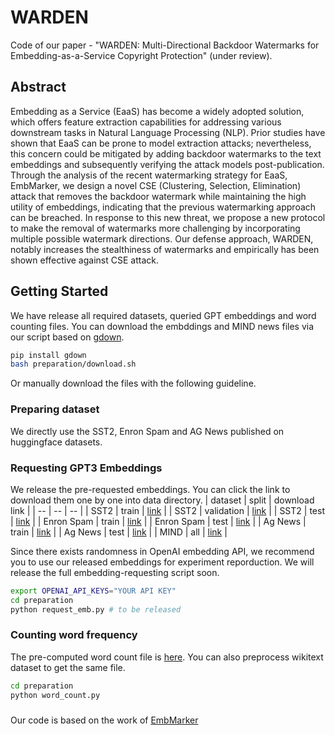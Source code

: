 # WARDEN
Code of our paper - "WARDEN: Multi-Directional Backdoor Watermarks for Embedding-as-a-Service Copyright Protection" (under review).

## Abstract
Embedding as a Service (EaaS) has become a widely adopted solution, which offers feature extraction capabilities for addressing various downstream tasks in Natural Language Processing (NLP). Prior studies have shown that EaaS can be prone to model extraction attacks; nevertheless, this concern could be mitigated by adding backdoor watermarks to the text embeddings and subsequently verifying the attack models post-publication. Through the analysis of the recent watermarking strategy for EaaS, EmbMarker, we design a novel CSE (Clustering, Selection, Elimination) attack that removes the backdoor watermark while maintaining the high utility of embeddings, indicating that the previous watermarking approach can be breached. In response to this new threat, we propose a new protocol to make the removal of watermarks more challenging by incorporating multiple possible watermark directions. Our defense approach, WARDEN, notably increases the stealthiness of watermarks and empirically has been shown effective against CSE attack.

## Getting Started

We have release all required datasets, queried GPT embeddings and word counting files.
You can download the embddings and MIND news files via our script based on [gdown](https://github.com/wkentaro/gdown).
```bash
pip install gdown
bash preparation/download.sh
```
Or manually download the files with the following guideline.

### Preparing dataset
We directly use the SST2, Enron Spam and AG News published on huggingface datasets.

### Requesting GPT3 Embeddings
We release the pre-requested embeddings. You can click the link to download them one by one into data directory.
| dataset | split | download link |
|  --     |   --  |      --       |
|  SST2   | train |  [link](https://drive.google.com/file/d/1JnBlJS6_VYZM2tCwgQ9ujFA-nKS8-4lr/view?usp=drive_link)     |
|  SST2   | validation | [link](https://drive.google.com/file/d/1-0atDfWSwrpTVwxNAfZDp7VCN8xQSfX3/view?usp=drive_link) |
|  SST2   | test  |  [link](https://drive.google.com/file/d/157koMoB9Kbks_zfTC8T9oT9pjXFYluKa/view?usp=drive_link)     |
|  Enron Spam | train | [link](https://drive.google.com/file/d/1N6vpDBPoHdzkH2SFWPmg4bzVglzmhCMY/view?usp=drive_link)  |
|  Enron Spam | test  | [link](https://drive.google.com/file/d/1LrTFnTKkNDs6FHvQLfmZOTZRUb2Yq0oW/view?usp=drive_link)  |
|  Ag News | train | [link](https://drive.google.com/file/d/1r921scZt8Zd8Lj-i_i65aNiHka98nk34/view?usp=drive_link) |
|  Ag News | test  | [link](https://drive.google.com/file/d/1adpi7n-_gagQ1BULLNsHoUbb0zbb-kX6/view?usp=drive_link) |
|  MIND    | all | [link](https://drive.google.com/file/d/1pq_1kIe2zqwZAhHuROtO-DX_c36__e7J/view?usp=drive_link) |

Since there exists randomness in OpenAI embedding API, we recommend you to use our released embeddings for experiment reporduction.
We will release the full embedding-requesting script soon.

```bash
export OPENAI_API_KEYS="YOUR API KEY"
cd preparation
python request_emb.py # to be released
```

### Counting word frequency
The pre-computed word count file is [here](https://drive.google.com/file/d/1YrSkDoQL7ComIBr7wYkl1muqZsWSYC2t/view?usp=drive_link).
You can also preprocess wikitext dataset to get the same file.
```bash
cd preparation
python word_count.py
```

### 

Our code is based on the work of [EmbMarker](https://github.com/yjw1029/EmbMarker)